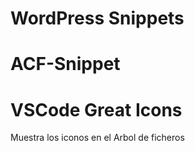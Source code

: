 #  WordPress Snippets
#  ACF-Snippet
# VSCode Great Icons
Muestra los iconos en el Arbol de ficheros

